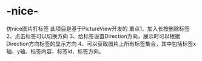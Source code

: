 # -nice-
仿nice图片打标签
此项目是基于PictureView开发的
重点1、加入长按删除标签
2、点击标签可以切换方向
3、给标签设置Direction方向，展示时可以根据Direction方向标签的显示方向
4、可以获取图片上所有标签集合，其中包括标签x轴、y轴、标签内容、标签id、标签方向。
